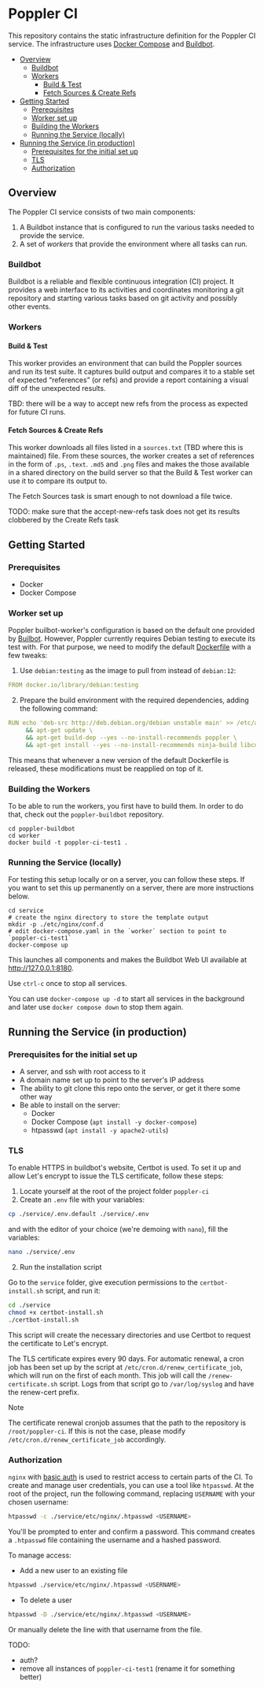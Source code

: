 # Poppler CI

This repository contains the static infrastructure definition for the Poppler CI service. The infrastructure uses [Docker Compose]() and [Buildbot](https://buildbot.net).

  - [Overview](#overview)
    - [Buildbot](#buildbot)
    - [Workers](#workers)
      - [Build \& Test](#build--test)
      - [Fetch Sources \& Create Refs](#fetch-sources--create-refs)
  - [Getting Started](#getting-started)
    - [Prerequisites](#prerequisites)
    - [Worker set up](#worker-set-up)
    - [Building the Workers](#building-the-workers)
    - [Running the Service (locally)](#running-the-service-locally)
  - [Running the Service (in production)](#running-the-service-in-production)
    - [Prerequisites for the initial set up](#prerequisites-for-the-initial-set-up)
    - [TLS](#tls)
    - [Authorization](#authorization)

## Overview

The Poppler CI service consists of two main components:

1. A Buildbot instance that is configured to run the various tasks needed to
   provide the service.
2. A set of _workers_ that provide the environment where all tasks can run.

### Buildbot

Buildbot is a reliable and flexible continuous integration (CI) project. It
provides a web interface to its activities and coordinates monitoring a git
repository and starting various tasks based on git activity and possibly other
events.

### Workers

#### Build & Test

This worker provides an environment that can build the Poppler sources and
run its test suite. It captures build output and compares it to a stable set
of expected “references” (or refs) and provide a report containing a visual
diff of the unexpected results.

TBD: there will be a way to accept new refs from the process as expected for
future CI runs.

#### Fetch Sources & Create Refs

This worker downloads all files listed in a `sources.txt` (TBD where this is maintained) file. From these sources, the worker creates a set of references
in the form of `.ps`, `.text`. `.md5` and `.png` files and makes the those available in a shared directory on the build server so that the Build & Test worker can use it to compare its output to.

The Fetch Sources task is smart enough to not download a file twice.

TODO: make sure that the accept-new-refs task does not get its results clobbered
by the Create Refs task

## Getting Started

### Prerequisites

- Docker
- Docker Compose

### Worker set up

Poppler builbot-worker's configuration is based on the default one provided by [Builbot](https://github.com/buildbot/buildbot). However, Poppler currently requires Debian testing to execute its test with. For that purpose, we need to modify the default [Dockerfile](https://github.com/buildbot/buildbot/blob/7d203fc581d7f4a320f0091f983b55f8afa55bf2/worker/Dockerfile) with a few tweaks:

1. Use `debian:testing` as the image to pull from instead of `debian:12`:
```yaml
FROM docker.io/library/debian:testing
```

2. Prepare the build environment with the required dependencies, adding the following command:
```yaml
RUN echo 'deb-src http://deb.debian.org/debian unstable main' >> /etc/apt/sources.list \
     && apt-get update \
     && apt-get build-dep --yes --no-install-recommends poppler \
     && apt-get install --yes --no-install-recommends ninja-build libcurl4-openssl-dev git ca-certificates locales libgtk-3-dev libbrotli-dev libboost-container-dev qt6-base-dev
```

This means that whenever a new version of the default Dockerfile is released, these modifications must be reapplied on top of it.

### Building the Workers

To be able to run the workers, you first have to build them. In order to do
that, check out the `poppler-buildbot` repository.

```shell
cd poppler-buildbot
cd worker
docker build -t poppler-ci-test1 .
```
### Running the Service (locally)

For testing this setup locally or on a server, you can follow these steps.
 If you want to set this up permanently on a server, there are more
 instructions below.

```shell
cd service
# create the nginx directory to store the template output
mkdir -p ./etc/nginx/conf.d
# edit docker-compose.yaml in the `worker` section to point to `poppler-ci-test1`
docker-compose up
```

This launches all components and makes the Buildbot Web UI available at http://127.0.0.1:8180.

Use `ctrl-c` once to stop all services.

You can use `docker-compose up -d` to start all services in the background and
later use `docker compose down` to stop them again.

## Running the Service (in production)

### Prerequisites for the initial set up

- A server, and ssh with root access to it
- A domain name set up to point to the server's IP address
- The ability to git clone this repo onto the server, or get it there some other way
- Be able to install on the server:
  - Docker
  - Docker Compose (`apt install -y docker-compose`)
  - htpasswd (`apt install -y apache2-utils`)

### TLS

To enable HTTPS in buildbot's website, Certbot is used. To set it up and allow Let's encrypt to issue the TLS certificate, follow these steps:

1. Locate yourself at the root of the project folder `poppler-ci`
2. Create an `.env` file with your variables:

```sh
cp ./service/.env.default ./service/.env
```

and with the editor of your choice (we're demoing with `nano`), fill the variables:
```sh
nano ./service/.env
```

2. Run the installation script

Go to the `service` folder, give execution permissions to the `certbot-install.sh` script, and run it:
```sh
cd ./service
chmod +x certbot-install.sh
./certbot-install.sh
```

This script will create the necessary directories and use Certbot to request the certificate to Let's encrypt.

The TLS certificate expires every 90 days. For automatic renewal, a cron job has been set up by the script at `/etc/cron.d/renew_certificate_job`, which will run on the first of each month. This job will call the `/renew-certificate.sh` script. Logs from that script go to `/var/log/syslog` and have the renew-cert prefix.

> [!NOTE]  
> The certificate renewal cronjob assumes that the path to the repository is `/root/poppler-ci`. If this is not the case, please modify `/etc/cron.d/renew_certificate_job` accordingly.

### Authorization

`nginx` with [basic auth](https://docs.nginx.com/nginx/admin-guide/security-controls/configuring-http-basic-authentication/) is used to restrict access to certain parts of the CI. To create and manage user credentials, you can use a tool like `htpasswd`. At the root of the project, run the following command, replacing `USERNAME` with your chosen username:

```sh
htpasswd -c ./service/etc/nginx/.htpasswd <USERNAME>
```

You'll be prompted to enter and confirm a password. This command creates a `.htpasswd` file containing the username and a hashed password.

To manage access:
- Add a new user to an existing file
```sh
htpasswd ./service/etc/nginx/.htpasswd <USERNAME>
```
- To delete a user
```sh
htpasswd -D ./service/etc/nginx/.htpasswd <USERNAME>
```
Or manually delete the line with that username from the file.


TODO:
- auth?
- remove all instances of `poppler-ci-test1` (rename it for something better)
